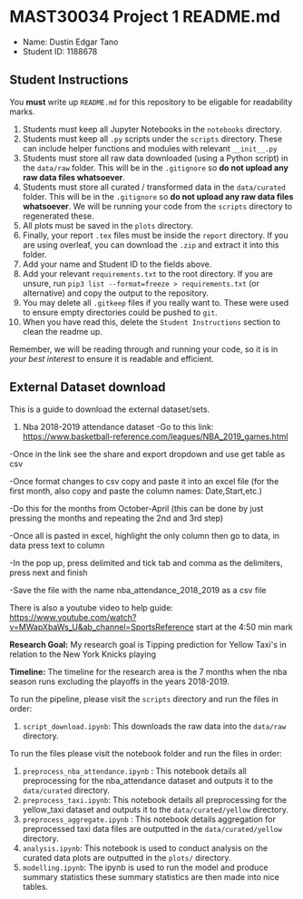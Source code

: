 # MAST30034 Project 1 README.md
- Name: Dustin Edgar Tano
- Student ID: 1188678

## Student Instructions
You **must** write up `README.md` for this repository to be eligable for readability marks.

1. Students must keep all Jupyter Notebooks in the `notebooks` directory.
2. Students must keep all `.py` scripts under the `scripts` directory. These can include helper functions and modules with relevant `__init__.py`
3. Students must store all raw data downloaded (using a Python script) in the `data/raw` folder. This will be in the `.gitignore` so **do not upload any raw data files whatsoever**.
4. Students must store all curated / transformed data in the `data/curated` folder. This will be in the `.gitignore` so **do not upload any raw data files whatsoever**. We will be running your code from the `scripts` directory to regenerated these.
5. All plots must be saved in the `plots` directory.
6. Finally, your report `.tex` files must be inside the `report` directory. If you are using overleaf, you can download the `.zip` and extract it into this folder.
7. Add your name and Student ID to the fields above.
8. Add your relevant `requirements.txt` to the root directory. If you are unsure, run `pip3 list --format=freeze > requirements.txt` (or alternative) and copy the output to the repository.
9. You may delete all `.gitkeep` files if you really want to. These were used to ensure empty directories could be pushed to `git`.
10. When you have read this, delete the `Student Instructions` section to clean the readme up.

Remember, we will be reading through and running your code, so it is in _your best interest_ to ensure it is readable and efficient.

## External Dataset download
This is a guide to download the external dataset/sets. 
1. Nba 2018-2019 attendance dataset
-Go to this link: https://www.basketball-reference.com/leagues/NBA_2019_games.html

-Once in the link see the share and export dropdown and use get table as csv

-Once format changes to csv copy and paste it into an excel file (for the first month, also copy and paste the column names: Date,Start,etc.)

-Do this for the months from October-April (this can be done by just pressing the months and repeating the 2nd and 3rd step)

-Once all is pasted in excel, highlight the only column then go to data, in data press text to column

-In the pop up, press delimited and tick tab and comma as the delimiters, press next and finish

-Save the file with the name nba_attendance_2018_2019 as a csv file

There is also a youtube video to help guide: https://www.youtube.com/watch?v=MWapXbaWs_U&ab_channel=SportsReference
start at the 4:50 min mark 

**Research Goal:** My research goal is Tipping prediction for Yellow Taxi's in relation to the New York Knicks playing

**Timeline:** The timeline for the research area is the 7 months when the nba season runs excluding the playoffs in the years 2018-2019.

To run the pipeline, please visit the `scripts` directory and run the files in order:
1. `script_download.ipynb`: This downloads the raw data into the `data/raw` directory.

To run the files please visit the notebook folder and run the files in order:
1. `preprocess_nba_attendance.ipynb` : This notebook details all preprocessing for the nba_attendance dataset and outputs it to the `data/curated` directory.
2. `preprocess_taxi.ipynb`: This notebook details all preprocessing for the yellow_taxi dataset and outputs it to the `data/curated/yellow` directory.
3. `preprocess_aggregate.ipynb` : This notebook details aggregation for preprocessed taxi data files are outputted in the `data/curated/yellow` directory.
4. `analysis.ipynb`: This notebook is used to conduct analysis on the curated data plots are outputted in the `plots/` directory.
5. `modelling.ipynb`: The ipynb is used to run the model and produce summary statistics these summary statistics are then made into nice tables.
